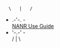 <p align="center">

      \   |   /         
   -    .-'-.    -   
    <a href="https://mads-2.github.io/nanr-mkdocs-only/">NANR Use Guide</a>
   -    '-.-'    -       
      /   |   \         

</p>
